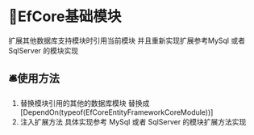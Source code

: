 # 🎈EfCore基础模块
扩展其他数据库支持模块时引用当前模块
并且重新实现扩展参考MySql 或者 SqlServer 的模块实现 

## 🛎️使用方法
1. 替换模块引用的其他的数据库模块  替换成 [DependOn(typeof(EfCoreEntityFrameworkCoreModule))]
2. 注入扩展方法 具体实现参考 MySql 或者 SqlServer 的模块扩展方法实现
